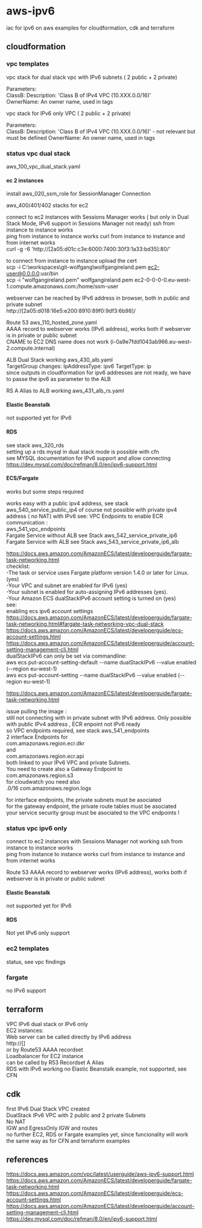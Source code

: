 # aws-ipv6
iac for ipv6 on aws
examples for cloudformation, cdk and terraform  

## cloudformation
### vpc templates
vpc stack for dual stack vpc with IPv6 subnets ( 2 public + 2 private)

Parameters:   
  ClassB:  Description: 'Class B of IPv4 VPC (10.XXX.0.0/16)'  
  OwnerName:   An owner name, used in tags  

vpc stack for IPv6 only VPC   ( 2 public + 2 private)

Parameters:   
  ClassB:  Description: 'Class B of IPv4 VPC (10.XXX.0.0/16)'  - not relevant but must be defined
  OwnerName:   An owner name, used in tags  

### status vpc dual stack
aws_100_vpc_dual_stack.yaml

#### ec 2 instances
install
aws_020_ssm_role for SessionManager Connection
  
aws_400/401/402 stacks for ec2 

connect to ec2 instances with Sessions Manager works ( but only in Dual Stack Mode, IPv6 support in Sessions Manager not ready)
ssh from instance to instance works   
ping from instance to instance works 
curl from instance to instance and from internet works  
curl -g -6 'http://[2a05:d01c:c3e:6000:7400:30f3:1a33:bd35]:80/'  

to connect from instance to instance upload the cert  
scp -i C:\workspaces\git-wolfgang\wolfgangireland.pem  ec2-user@0.0.0.0:usr/bin  
scp -i "wolfgangireland.pem" wolfgangireland.pem  ec2-0-0-0-0.eu-west-1.compute.amazonaws.com:/home/ssm-user  

webserver
can be reached by IPv6 address in browser, both in public and private subnet  
http://[2a05:d018:16e5:e200:8910:89f0:9df3:6b98]/

Route 53
aws_110_hosted_zone.yaml  
AAAA record to webserver works (IPv6 address), works both if webserver is in private or public subnet    
CNAME to EC2 DNS name does not work (i-0a9e7fdd1043ab966.eu-west-2.compute.internal)  

ALB Dual Stack working
aws_430_alb.yaml  
TargetGroup changes:
IpAddressType: ipv6
TargetType: ip   
  since outputs in cloudformation for ipv6 addresses are not ready, we have to passe the ipv6 as parameter to the ALB

RS A Alias to ALB working
aws_431_alb_rs.yaml  

#### Elastic Beanstalk
not supported yet for IPv6  

#### RDS
see stack aws_320_rds  
setting up a rds mysql in dual stack mode is possible with cfn  
see MYSQL documentation for IPv6 support and allow connecting  
https://dev.mysql.com/doc/refman/8.0/en/ipv6-support.html  

#### ECS/Fargate  
works but some steps required  

works easy with a public ipv4 address, see stack aws_540_service_public_ip4
of course not possible with private ipv4 address ( no NAT)
with IPv6 see:
VPC Endpoints to enable ECR communication :  
aws_541_vpc_endpoints  
Fargate Service without ALB see Stack aws_542_service_private_ip6  
Fargate Service with ALB see Stack aws_543_service_private_ip6_alb  

https://docs.aws.amazon.com/AmazonECS/latest/developerguide/fargate-task-networking.html  
checklist:   
-The task or service uses Fargate platform version 1.4.0 or later for Linux. (yes)    
-Your VPC and subnet are enabled for IPv6 (yes)  
-Your subnet is enabled for auto-assigning IPv6 addresses (yes).  
-Your Amazon ECS dualStackIPv6 account setting is turned on (yes)  
see:  
enabling ecs ipv6 account settings    
https://docs.aws.amazon.com/AmazonECS/latest/developerguide/fargate-task-networking.html#fargate-task-networking-vpc-dual-stack  
https://docs.aws.amazon.com/AmazonECS/latest/developerguide/ecs-account-settings.html  
https://docs.aws.amazon.com/AmazonECS/latest/developerguide/account-setting-management-cli.html  
dualStackIPv6 can only be set via commandline:    
aws ecs put-account-setting-default --name dualStackIPv6 --value enabled (--region eu-west-1)      
aws ecs put-account-setting --name dualStackIPv6 --value enabled (--region eu-west-1)      
  
https://docs.aws.amazon.com/AmazonECS/latest/developerguide/fargate-task-networking.html  
  
issue pulling the image  :  
still not connecting with in private subnet with IPv6 address. Only possible with public IPv4 address , ECR enpoint not IPv6 ready   
so VPC endpoints required, see stack aws_541_endpoints   
2 interface Endpoints for  
com.amazonaws.region.ecr.dkr  
and  
com.amazonaws.region.ecr.api  
both linked to your IPv6 VPC and private Subnets.  
You need to create also a Gateway Endpoint to  
com.amazonaws.region.s3  
for cloudwatch you need also  
.0/16	com.amazonaws.region.logs  

for interface endpoints, the private subnets must be asociated  
for the gateway endpoint, the private route tables must be asociated  
your service security group must be asociated to the VPC endpoints !   



### status vpc ipv6 only  
connect to ec2 instances with Sessions Manager not working
ssh from instance to instance works   
ping from instance to instance works 
curl from instance to instance and from internet works  

Route 53
AAAA record to webserver works (IPv6 address), works both if webserver is in private or public subnet    

#### Elastic Beanstalk
not supported yet for IPv6  

#### RDS
Not yet IPv6 only support  

### ec2 templates
status, see vpc findings

### fargate
no IPv6 support  



## terraform
VPC IPv6 dual stack or IPv6 only  
EC2 instances:  
Web server can be called directly by IPv6 address  
http://[]  
or by Route53 AAAA recordset  
Loadbalancer for EC2 instance  
can be called by R53 Recordset A Alias  
RDS with IPv6 working 
no Elastic Beanstalk example, not supported, see CFN  
  
## cdk
first IPv6 Dual Stack VPC created     
DualStack IPv6 VPC with 2 public and 2 private Subnets  
No NAT  
IGW and EgressOnly IGW and routes  
no further EC2, RDS or Fargate examples yet, since funcionality will work the same way as for CFN and terraform examples   

## references  
https://docs.aws.amazon.com/vpc/latest/userguide/aws-ipv6-support.html    
https://docs.aws.amazon.com/AmazonECS/latest/developerguide/fargate-task-networking.html  
https://docs.aws.amazon.com/AmazonECS/latest/developerguide/ecs-account-settings.html  
https://docs.aws.amazon.com/AmazonECS/latest/developerguide/account-setting-management-cli.html  
https://dev.mysql.com/doc/refman/8.0/en/ipv6-support.html   